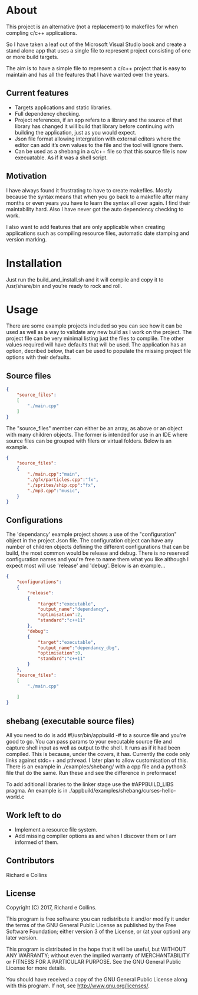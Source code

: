 # About
This project is an alternative (not a replacement) to makefiles for when compling c/c++ applications. 

So I have taken a leaf out of the Microsoft Visual Studio book and create a stand alone app that uses a single file to represent project consisting of one or more build targets.

The aim is to have a simple file to represent a c/c++ project that is easy to maintain and has all the features that I have wanted over the years. 

## Current features
* Targets applications and static libraries.
* Full dependency checking.
* Project references, if an app refers to a library and the source of that library has changed it will build that library before continuing with building the application, just as you would expect. 
* Json file format allowing intergration with external editors where the editor can add it’s own values to the file and the tool will ignore them.
* Can be used as a shebang in a c/c++ file so that this source file is now execuatable. As if it was a shell script.

## Motivation
I have always found it frustrating to have to create makefiles. Mostly because the syntax means that when you go back to a makefile after many months or even years you have to learn the syntax all over again. I find their maintability hard. Also I have never got the auto dependency checking to work.

I also want to add features that are only applicable when creating applications such as compiling resource files, automatic date stamping and version marking.

# Installation
Just run the build_and_install.sh and it will compile and copy it to /usr/share/bin and you’re ready to rock and roll.

# Usage
There are some example projects included so you can see how it can be used as well as a way to validate any new build as I work on the project. The project file can be very minimal listing just the files to complile. The other values required will have defaults that will be used. The application has an option, decribed below, that can be used to populate the missing project file options with their defaults.

## Source files

```json
{
	"source_files":
	[
		"./main.cpp"		
	]
}
```

The "source_files" member can either be an array, as above or an object with many children objects. The former is intended for use in an IDE where source files can be grouped with filers or virtual folders. Below is an example.

```json
{
	"source_files":
	{
		"./main.cpp":"main",
		"./gfx/particles.cpp":"fx",
		"./sprites/ship.cpp":"fx",
		"./mp3.cpp":"music",
	}
}
```

## Configurations
The 'dependancy' example project shows a use of the "configuration" object in the project Json file. The configuration object can have any number of children objects defining the different configurations that can be build, the most common would be release and debug. There is no reserved configuration names and you're free to name them what you like although I expect most will use 'release' and 'debug'. Below is an example...

```json
{
	"configurations":
	{
		"release":
		{
			"target":"executable",
			"output_name":"dependancy",
			"optimisation":2,
			"standard":"c++11"
		},
		"debug":
		{
			"target":"executable",
			"output_name":"dependancy_dbg",
			"optimisation":0,
			"standard":"c++11"
		}
	},
    "source_files":
	[
		"./main.cpp"
		
	]
}
```

## shebang (executable source files)
All you need to do is add #!/usr/bin/appbuild -# to a source file and you're good to go.
You can pass params to your executable source file and capture shell input as well as output to the shell. It runs as if it had been compiled. This is because, under the covers, it has.
Currently the code only links against stdc++ and pthread. I later plan to allow customisation of this.
There is an example in ./examples/shebang/ with a cpp file and a python3 file that do the same. Run these and see the difference in preformace!

To add aditional libraries to the linker stage use the #APPBUILD_LIBS pragma. An example is in ./appbuild/examples/shebang/curses-hello-world.c

## Work left to do
* Implement a resource file system.
* Add missing compiler options as and when I discover them or I am informed of them.

## Contributors
Richard e Collins

## License
Copyright (C) 2017, Richard e Collins.

This program is free software: you can redistribute it and/or modify
it under the terms of the GNU General Public License as published by
the Free Software Foundation; either version 3 of the License, or
(at your option) any later version.

This program is distributed in the hope that it will be useful,
but WITHOUT ANY WARRANTY; without even the implied warranty of
MERCHANTABILITY or FITNESS FOR A PARTICULAR PURPOSE.  See the
GNU General Public License for more details.

You should have received a copy of the GNU General Public License
along with this program.  If not, see <http://www.gnu.org/licenses/>.
